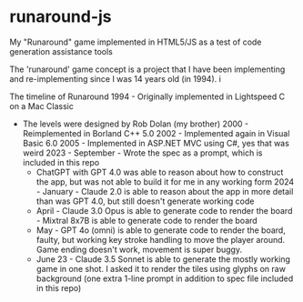 # runaround-js
My "Runaround" game implemented in HTML5/JS as a test of code generation assistance tools

The 'runaround' game concept is a project that I have been implementing
and re-implementing since I was 14 years old (in 1994). i

The timeline of Runaround
1994 - Originally implemented in Lightspeed C on a Mac Classic
 * The levels were designed by Rob Dolan (my brother)
2000 - Reimplemented in Borland C++ 5.0
2002 - Implemented again in Visual Basic 6.0
2005 - Implemented in ASP.NET MVC using C#, yes that was weird
2023 - September - Wrote the spec as a prompt, which is included in this repo
     - ChatGPT with GPT 4.0 was able to reason about how to construct
       the app, but was not able to build it for me in any working form
2024 - January - Claude 2.0 is able to reason about the app in more
       detail than was GPT 4.0, but still doesn't generate working code
     - April   - Claude 3.0 Opus is able to generate code to render the board
               - Mixtral 8x7B is able to generate code to render the
                 board
     - May     - GPT 4o (omni) is able to generate code to render the
               board, faulty, but working key stroke handling to move
               the player around. Game ending doesn't work, movement is
               super buggy.
     - June 23 - Claude 3.5 Sonnet is able to generate the mostly working
               game in one shot. I asked it to render the tiles using
               glyphs on raw background (one extra 1-line prompt in addition to
               spec file included in this repo)
 
